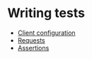 # Writing tests

- [Client configuration](./client_configuration.md)
- [Requests](./requests.md)
- [Assertions](./assertions.md)

